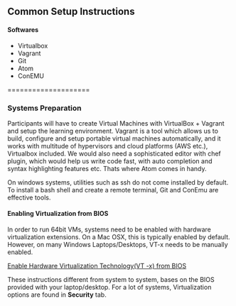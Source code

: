## Common  Setup Instructions
#### Softwares

  * Virtualbox
  * Vagrant
  * Git
  * Atom
  * ConEMU
  
====================


### Systems Preparation

Participants will have to create Virtual Machines with VirtualBox + Vagrant and setup the learning environment. Vagrant is a tool which allows us to build, configure and setup portable virtual machines automatically, and it works with multitude of hypervisors and cloud platforms (AWS etc.), Virtualbox included. We would also need a sophisticated  editor with chef plugin, which would help us write code fast, with auto completion and syntax highlighting features etc. Thats where Atom comes in handy.

On windows systems, utilities such as ssh do not come installed by default. To install a bash shell and create a remote terminal, Git and ConEmu are effective tools.


#### Enabling Virtualization from BIOS

In order to run 64bit VMs, systems need to be enabled with hardware virtualization extensions. On a Mac OSX, this is typically enabled by default. However, on many Windows Laptops/Desktops, VT-x needs to be manually enabled.

[Enable Hardware Virtualization Technology(VT -x) from BIOS](https://docs.fedoraproject.org/en-US/Fedora/13/html/Virtualization_Guide/sect-Virtualization-Troubleshooting-Enabling_Intel_VT_and_AMD_V_virtualization_hardware_extensions_in_BIOS.html)

These instructions different from system to system, bases on the BIOS provided with your laptop/desktop. For a lot of systems, Virtualization options are found in **Security** tab.

